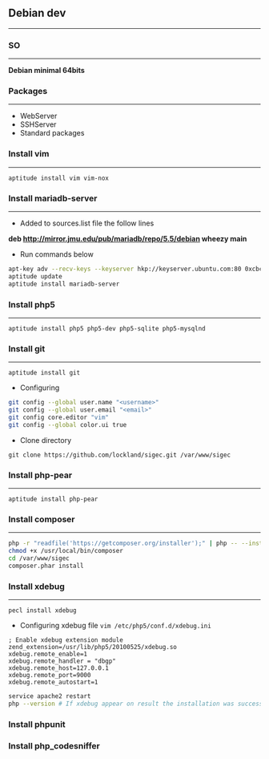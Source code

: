 ## Debian dev
------

### SO
----------------------------------------------------------------------------------------------------
**Debian minimal 64bits**

### Packages
----------------------------------------------------------------------------------------------------
* WebServer
* SSHServer
* Standard packages


### Install vim
----------------------------------------------------------------------------------------------------
`aptitude install vim vim-nox`


### Install mariadb-server
----------------------------------------------------------------------------------------------------
* Added to sources.list file the follow lines

**deb http://mirror.jmu.edu/pub/mariadb/repo/5.5/debian wheezy main**

* Run commands below
```bash
apt-key adv --recv-keys --keyserver hkp://keyserver.ubuntu.com:80 0xcbcb082a1bb943db
aptitude update
aptitude install mariadb-server 
```

### Install php5
----------------------------------------------------------------------------------------------------
`aptitude install php5 php5-dev php5-sqlite php5-mysqlnd`

### Install git
----------------------------------------------------------------------------------------------------
`aptitude install git`

* Configuring

```bash
git config --global user.name "<username>"
git config --global user.email "<email>"
git config core.editor "vim"
git config --global color.ui true
```

* Clone directory

`git clone https://github.com/lockland/sigec.git /var/www/sigec`

### Install php-pear
----------------------------------------------------------------------------------------------------
`aptitude install php-pear`

### Install composer
----------------------------------------------------------------------------------------------------
```bash
php -r "readfile('https://getcomposer.org/installer');" | php -- --install-dir=/usr/local/bin/
chmod +x /usr/local/bin/composer
cd /var/www/sigec
composer.phar install
```

### Install xdebug
----------------------------------------------------------------------------------------------------
`pecl install xdebug`
 
* Configuring xdebug file
`vim /etc/php5/conf.d/xdebug.ini`

```vimL
; Enable xdebug extension module
zend_extension=/usr/lib/php5/20100525/xdebug.so
xdebug.remote_enable=1
xdebug.remote_handler = "dbgp"
xdebug.remote_host=127.0.0.1
xdebug.remote_port=9000
xdebug.remote_autostart=1
```

```bash
service apache2 restart
php --version # If xdebug appear on result the installation was success
```

### Install phpunit

### Install php_codesniffer

